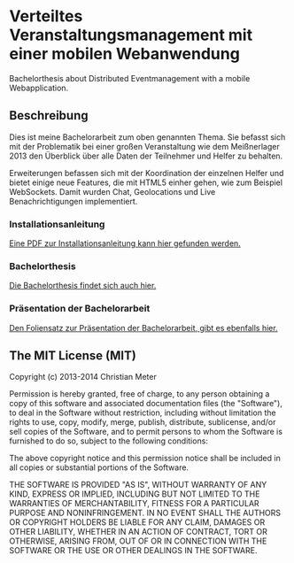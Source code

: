 # Verteiltes Veranstaltungsmanagement mit einer mobilen Webanwendung

Bachelorthesis about Distributed Eventmanagement with a mobile Webapplication.

## Beschreibung
Dies ist meine Bachelorarbeit zum oben genannten Thema. Sie befasst sich mit der Problematik bei einer großen Veranstaltung wie dem Meißnerlager 2013 den Überblick über alle Daten der Teilnehmer und Helfer zu behalten.

Erweiterungen befassen sich mit der Koordination der einzelnen Helfer und bietet einige neue Features, die mit HTML5 einher gehen, wie zum Beispiel WebSockets. Damit wurden Chat, Geolocations und Live Benachrichtigungen implementiert.

### Installationsanleitung

[Eine PDF zur Installationsanleitung kann hier gefunden werden.](readme/master.pdf)

### Bachelorthesis

[Die Bachelorthesis findet sich auch hier.](arbeit/master.pdf)

### Präsentation der Bachelorarbeit

[Den Foliensatz zur Präsentation der Bachelorarbeit, gibt es ebenfalls hier.](beamer/master.pdf)

## The MIT License (MIT)

Copyright (c) 2013-2014 Christian Meter

Permission is hereby granted, free of charge, to any person obtaining a copy
of this software and associated documentation files (the "Software"), to deal
in the Software without restriction, including without limitation the rights
to use, copy, modify, merge, publish, distribute, sublicense, and/or sell
copies of the Software, and to permit persons to whom the Software is
furnished to do so, subject to the following conditions:

The above copyright notice and this permission notice shall be included in all
copies or substantial portions of the Software.

THE SOFTWARE IS PROVIDED "AS IS", WITHOUT WARRANTY OF ANY KIND, EXPRESS OR
IMPLIED, INCLUDING BUT NOT LIMITED TO THE WARRANTIES OF MERCHANTABILITY,
FITNESS FOR A PARTICULAR PURPOSE AND NONINFRINGEMENT. IN NO EVENT SHALL THE
AUTHORS OR COPYRIGHT HOLDERS BE LIABLE FOR ANY CLAIM, DAMAGES OR OTHER
LIABILITY, WHETHER IN AN ACTION OF CONTRACT, TORT OR OTHERWISE, ARISING FROM,
OUT OF OR IN CONNECTION WITH THE SOFTWARE OR THE USE OR OTHER DEALINGS IN THE
SOFTWARE.
